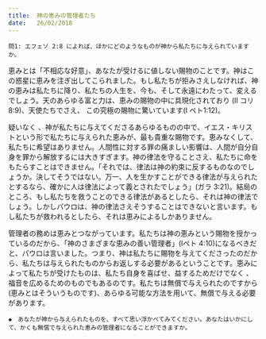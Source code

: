 ```yaml
---
title:  神の恵みの管理者たち
date:   26/02/2018
---
```


`問1: エフェソ 2:8 によれば、ほかにどのようなものが神から私たちに与えられていますか。`

 恵みとは「不相応な好意」、あなたが受けるに値しない賜物のことです。神はこの惑星に恵みを注ぎ出してこられました。もし私たちが拒みさえしなければ、神の恵みは私たちに降り、私たちの人生を、今も、そして永遠にわたって、変えるでしょう。天のあらゆる富と力は、恵みの賜物の中に具現化されており (II コリ8:9)、天使たちでさえ、 この究極の賜物に驚いています(I ペト1:12)。

 疑いなく 、神が私たちに与えてくださるあらゆるものの中で、イエス・キリストという形で私たちに与えられた恵みが、最も貴重な賜物です。恵みなくして、私たちに希望はありません。人間性に対する罪の痛ましい影響は、人間が自分自身を罪から解放するには大きすぎます。神の律法を守ることさえ、私たちに命をもたらすことはできません。「それでは、律法は神の約束に反するものなのでしょうか。決してそうではない。万一、人を生かすことができる律法が与えられたとするなら、確かに人は律法によって義とされたでしょう」(ガラ 3:21)。結局のところ、もし私たちを救うことのできる律法があるとしたら、それは神の律法でしょう。しかしパウロは、神の律法さえそうすることはできないと言います。もし私たちが救われるとしたら、それは恵みによるしかありません。

 管理者の務めは恵みとつながっています。私たちは神の恵みという賜物を授かっているのだから、「神のさまざまな恵みの善い管理者」(Iペト 4:10)になるべきだと、パウロは言いました。つまり、神は私たちに賜物を与えてくださったのだから、私たちは与えられたものからお返しする必要があるということです。恵みによって私たちが受けたものは、私たち自身を喜ばせ、益するためだけでなく 、福音を広めるためのものでもあるのです。私たちは無償で与えられたのですから (恵みとはそういうものです)、あらゆる可能な方法を用いて、無償で与える必要があります。

`◆　あなたが神から与えられたものを、すべて思い浮かべてみてください。あなたはいかにして、かくも無償で与えられた恵みの管理者になることができますか。`
